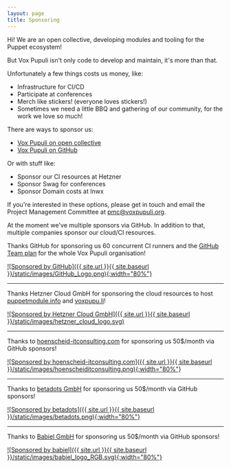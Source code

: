 ```yaml
---
layout: page
title: Sponsoring
---
```


Hi! We are an open collective, developing modules and tooling for the Puppet ecosystem!

But Vox Pupuli isn't only code to develop and maintain, it's more than that.

Unfortunately a few things costs us money, like:
- Infrastructure for CI/CD
- Participate at conferences
- Merch like stickers! (everyone loves stickers!)
- Sometimes we need a little BBQ and gathering of our community, for the work we love so much!

There are ways to sponsor us:
- [Vox Pupuli on open collective](https://opencollective.com/vox-pupuli)
- [Vox Pupuli on GitHub](https://github.com/sponsors/voxpupuli)

Or with stuff like:
- Sponsor our CI resources at Hetzner
- Sponsor Swag for conferences
- Sponsor Domain costs at Inwx

If you're interested in these options, please get in touch and email the Project Management Committee at pmc@voxpupuli.org.

At the moment we've multiple sponsors via GitHub. In addition to that, multiple
companies sponsor our cloud/CI resources.

Thanks GitHub for sponsoring us 60 concurrent CI runners and the
[GitHub Team plan](https://github.com/pricing) for the whole Vox Pupuli organisation!

[![Sponsored by GitHub]({{ site.url }}{{ site.baseurl }}/static/images/GitHub_Logo.png){:width="80%"}](https://github.com)

---

Thanks Hetzner Cloud GmbH for sponsoring the cloud resources to host
[puppetmodule.info](https://www.puppetmodule.info) and [voxpupu.li](https://voxpupu.li)!

[![Sponsored by Hetzner Cloud GmbH]({{ site.url }}{{ site.baseurl }}/static/images/hetzner_cloud_logo.svg)](https://www.hetzner.com)

---

Thanks to [hoenscheid-itconsulting.com](https://www.hoenscheid-itconsulting.com/) for sponsoring us 50$/month via GitHub sponsors!

[![Sponsored by hoenscheid-itconsulting.com]({{ site.url }}{{ site.baseurl }}/static/images/hoenscheiditconsulting.png){:width="80%"}](https://www.hoenscheid-itconsulting.com)

---

Thanks to [betadots GmbH](https://www.betadots.de/) for sponsoring us 50$/month via GitHub sponsors!

[![Sponsored by betadots]({{ site.url }}{{ site.baseurl }}/static/images/betadots.png){:width="80%"}](https://www.betadots.de/)

---

Thanks to [Babiel GmbH](https://babiel.com/) for sponsoring us 50$/month via GitHub sponsors!

[![Sponsored by babiel]({{ site.url }}{{ site.baseurl }}/static/images/babiel_logo_RGB.svg){:width="80%"}](https://babiel.com/)
